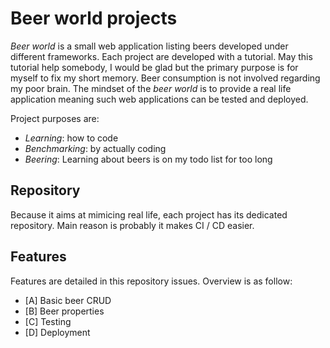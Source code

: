# Beer world projects

*Beer world* is a small web application listing beers developed under different frameworks.
Each project are developed with a tutorial. May this tutorial help somebody, I would be glad
but the primary purpose is for myself to fix my short memory. Beer consumption is not involved
regarding my poor brain. The mindset of the _beer world_ is to provide a real life application
meaning such web applications can be tested and deployed.

Project purposes are:

- _Learning_: how to code
- _Benchmarking_: by actually coding
- _Beering_: Learning about beers is on my todo list for too long

## Repository

Because it aims at mimicing real life, each project has its dedicated repository. Main reason
is probably it makes CI / CD easier.

## Features

Features are detailed in this repository issues. Overview is as follow:

- [A] Basic beer CRUD
- [B] Beer properties
- [C] Testing
- [D] Deployment